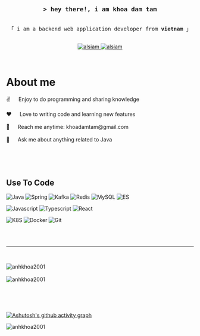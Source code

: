 

<!-- Intro  -->
<h3 align="center">
        <samp>&gt; hey there!, i am
                <b>khoa dam tam </b>
        </samp>
</h3>


<p align="center"> 
  <samp>
    <br>
    「 i am a backend web application developer from <b>vietnam</b> 」
    <br>
    <br>
  </samp>
</p>

<p align="center">
 <a href="https://www.linkedin.com/in/khoa-%C4%91%C3%A0m-tam-83a55b202/" target="_blank">
  <img src="https://img.shields.io/badge/LinkedIn-0077B5?style=for-the-badge&logo=linkedin&logoColor=white" alt="alsiam"/>
 </a>
 <a href="https://www.facebook.com/profile.php?id=100024672424192" target="_blank">
  <img src="https://img.shields.io/badge/Facebook-20BEFF?&style=for-the-badge&logo=facebook&logoColor=white" alt="alsiam"  />
  </a> 
</p>
<br />

<!-- About Section -->
 # About me
 
<p>
 ✌️ &emsp; Enjoy to do programming and sharing knowledge <br/><br/>
 ❤️ &emsp; Love to writing code and learning new features<br/><br/>
 📧 &emsp; Reach me anytime: khoadamtam@gmail.com<br/><br/>
 💬 &emsp; Ask me about anything related to <a>Java</a>

</p>

<br/>
<br/>
<br/>

## Use To Code

![Java](https://img.shields.io/badge/java-%23ED8B00.svg?style=for-the-badge&logo=openjdk&logoColor=white)
![Spring](https://img.shields.io/badge/Spring-6DB33F?style=for-the-badge&logo=spring&logoColor=white)
![Kafka](https://img.shields.io/badge/Apache_Kafka-231F20?style=for-the-badge&logo=apache-kafka&logoColor=white)
![Redis](https://img.shields.io/badge/redis-%23DD0031.svg?&style=for-the-badge&logo=redis&logoColor=white)
![MySQL](https://img.shields.io/badge/MySQL-005C84?style=for-the-badge&logo=mysql&logoColor=white)
![ES](https://img.shields.io/badge/Elastic_Search-005571?style=for-the-badge&logo=elasticsearch&logoColor=white)

![Javascript](https://img.shields.io/badge/JavaScript-F7DF1E?style=for-the-badge&logo=javascript&logoColor=black)
![Typescript](https://img.shields.io/badge/Typescript-007acc?style=for-the-badge&labelColor=black&logo=typescript&logoColor=007acc)
![React](https://img.shields.io/badge/-React-61DBFB?style=for-the-badge&labelColor=black&logo=react&logoColor=61DBFB)

![K8S](https://img.shields.io/badge/kubernetes-326ce5.svg?&style=for-the-badge&logo=kubernetes&logoColor=white)
![Docker](https://img.shields.io/badge/Docker-2CA5E0?style=for-the-badge&logo=docker&logoColor=white)
![Git](https://img.shields.io/badge/Git-F05032?style=for-the-badge&logo=git&logoColor=white)

<br/>


<br/>
<hr/>
<br/>

<p style="display: flex, flex-direction: column, justify-content: center"><img align="center" src="https://github-readme-streak-stats.herokuapp.com/?user=anhkhoa2001&" alt="anhkhoa2001" />
<br/>
<br/>
<img align="left" src="https://github-readme-stats.vercel.app/api/top-langs?username=anhkhoa2001&show_icons=true&locale=en&layout=compact" alt="anhkhoa2001" /></p>
<br/>
<br/>
<br/>
<br/>

[![Ashutosh's github activity graph](https://github-readme-activity-graph.vercel.app/graph?username=anhkhoa2001&bg_color=030203&color=c9c9c9&line=dd40d3&point=403d3d&area=true&hide_border=true)](https://github.com/ashutosh00710/github-readme-activity-graph)

<p align="left"> <img src="https://komarev.com/ghpvc/?username=anhkhoa2001&label=Profile%20views&color=0e75b6&style=flat" alt="anhkhoa2001" /> </p>
